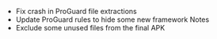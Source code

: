- Fix crash in ProGuard file extractions
- Update ProGuard rules to hide some new framework Notes
- Exclude some unused files from the final APK
